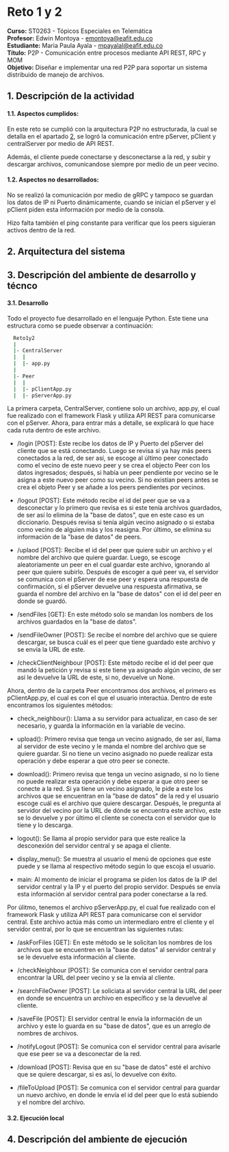 
# Reto 1 y 2

**Curso:** ST0263 - Tópicos Especiales en Telemática
<br>**Profesor:** Edwin Montoya - emontoya@eafit.edu.co
<br>**Estudiante:** Maria Paula Ayala - mpayalal@eafit.edu.co
<br>**Título:** P2P - Comunicación entre procesos mediante API REST, RPC y MOM
<br>**Objetivo:** Diseñar e implementar una red P2P para soportar un sistema distribuido de manejo de archivos.

## 1. Descripción de la actividad
#### 1.1. Aspectos cumplidos:
En este reto se cumplió con la arquitectura P2P no estructurada, la cual se detalla en el apartado [2](https://github.com/mpayalal/mpayalal-st0263/blob/main/Reto1y2/README.md#2-arquitectura-del-sistema), se logró la comunicación entre pServer, pClient y centralServer por medio de API REST. 

Además, el cliente puede conectarse y desconectarse a la red, y subir y descargar archivos, comunicandose siempre por medio de un peer vecino. 

#### 1.2. Aspectos no desarrollados:
No se realizó la comunicación por medio de gRPC y tampoco se guardan los datos de IP ni Puerto dinámicamente, cuando se inician el pServer y el pClient piden esta información por medio de la consola.

Hizo falta también el ping constante para verificar que los peers siguieran activos dentro de la red.

## 2. Arquitectura del sistema


## 3. Descripción del ambiente de desarrollo y técnco
#### 3.1. Desarrollo
Todo el proyecto fue desarrollado en el lenguaje Python. Este tiene una estructura como se puede observar a continuación:

```bash
  Reto1y2
  |
  |- CentralServer
  |  |
  |  |- app.py
  |
  |- Peer
  |  |
  |  |- pClientApp.py
  |  |- pServerApp.py
```
La primera carpeta, CentralServer, contiene solo un archivo, app.py, el cual fue realizado con el framework Flask y utiliza API REST para comunicarse con el pServer. Ahora, para entrar más a detalle, se explicará lo que hace cada ruta dentro de este archivo.

- /login [POST]: Este recibe los datos de IP y Puerto del pServer del cliente que se está conectando. Luego se revisa si ya hay más peers conectados a la red, de ser así, se escoge al último peer conectado como el vecino de este nuevo peer y se crea el objecto Peer con los datos ingresados; después, si había un peer pendiente por vecino se le asigna a este nuevo peer como su vecino. Si no existían peers antes se crea el objeto Peer y se añade a los peers pendientes por vecinos.

- /logout [POST]: Este método recibe el id del peer que se va a desconectar y lo primero que revisa es si este tenía archivos guardados, de ser así lo elimina de la "base de datos", que en este caso es un diccionario. Después revisa si tenía algún vecino asignado o si estaba como vecino de alguien más y los reasigna. Por último, se elimina su información de la "base de datos" de peers. 

- /uplaod [POST]: Recibe el id del peer que quiere subir un archivo y el nombre del archivo que quiere guardar. Luego, se escoge aleatoriamente un peer en el cual guardar este archivo, ignorando al peer que quiere subirlo. Después de escoger a qué peer va, el servidor se comunica con el pServer de ese peer y espera una respuesta de confirmación, si el pServer devuelve una respuesta afirmativa, se guarda el nombre del archivo en la "base de datos" con el id del peer en donde se guardó.

- /sendFiles [GET]: En este método solo se mandan los nombers de los archivos guardados en la "base de datos".

- /sendFileOwner [POST]: Se recibe el nombre del archivo que se quiere descargar, se busca cuál es el peer que tiene guardado este archivo y se envía la URL de este.

- /checkClientNeighbour [POST]: Este método recibe el id del peer que mandó la petición y revisa si este tiene ya asignado algún vecino, de ser así le devuelve la URL de este, si no, devuelve un None.

Ahora, dentro de la carpeta Peer encontramos dos archivos, el primero es pClientApp.py, el cual es con el que el usuario interactúa. Dentro de este encontramos los siguientes métodos:

- check_neighbour(): Llama a su servidor para actualizar, en caso de ser necesario, y guarda la información en la variable de vecino.

- upload(): Primero revisa que tenga un vecino asignado, de ser así, llama al servidor de este vecino y le manda el nombre del archivo que se quiere guardar. Si no tiene un vecino asignado no puede realizar esta operación y debe esperar a que otro peer se conecte.

- download(): Primero revisa que tenga un vecino asignado, si no lo tiene no puede realizar esta operación y debe esperar a que otro peer se conecte a la red. Si ya tiene un vecino asignado, le pide a este los archivos que se encuentran en la "base de datos" de la red y el usuario escoge cuál es el archivo que quiere descargar. Después, le pregunta al servidor del vecino por la URL de dónde se encuentra este archivo, este se lo devuelve y por último el cliente se conecta con el servidor que lo tiene y lo descarga.

- logout(): Se llama al propio servidor para que este realice la desconexión del servidor central y se apaga el cliente.

- display_menu(): Se muestra al usuario el menú de opciones que este puede y se llama al respectivo método según lo que escoja el usuario.

- main: Al momento de iniciar el programa se piden los datos de la IP del servidor central y la IP y el puerto del propio servidor. Después se envía esta información al servidor central para poder conectarse a la red. 

Por úlitmo, tenemos el archivo pServerApp.py, el cual fue realizado con el framework Flask y utiliza API REST para comunicarse con el servidor central. Este archivo actúa más como un intermediaro entre el cliente y el servidor central, por lo que se encuentran las siguientes rutas:

- /askForFiles [GET]: En este método se le solicitan los nombres de los archivos que se encuentren en la "base de datos" al servidor central y se le devuelve esta información al cliente.

- /checkNeighbour [POST]: Se comunica con el servidor central para encontrar la URL del peer vecino y se la envía al cliente.

- /searchFileOwner [POST]: Le soliciata al servidor central la URL del peer en donde se encuentra un archivo en específico y se la devuelve al cliente.

- /saveFile [POST]: El servidor central le envía la información de un archivo y este lo guarda en su "base de datos", que es un arreglo de nombres de archivos.

- /notifyLogout [POST]: Se comunica con el servidor central para avisarle que ese peer se va a desconectar de la red.

- /download [POST]: Revisa que en su "base de datos" esté el archivo que se quiere descargar, si es así, lo devuelve con éxito.

- /fileToUpload [POST]: Se comunica con el servidor central para guardar un nuevo archivo, en donde le envía el id del peer que lo está subiendo y el nombre del archivo.

#### 3.2. Ejecución local

## 4. Descripción del ambiente de ejecución



